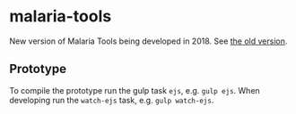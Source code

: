 # malaria-tools
New version of Malaria Tools being developed in 2018. See [the old version](https://www.imperial.ac.uk/malaria-modelling/tools-and-data/).

## Prototype
To compile the prototype run the gulp task `ejs`, e.g. `gulp ejs`.
When developing run the `watch-ejs` task, e.g. `gulp watch-ejs`.
